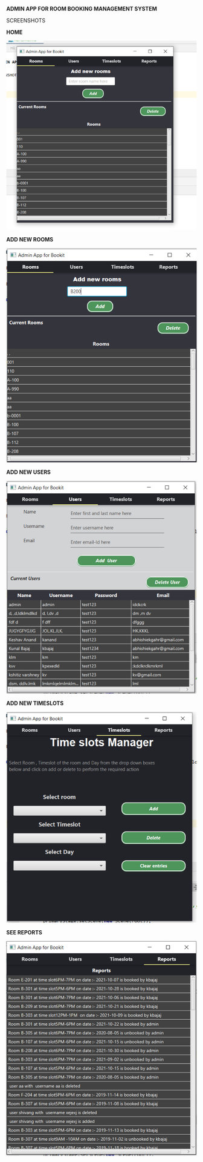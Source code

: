 
**ADMIN APP FOR ROOM BOOKING MANAGEMENT SYSTEM**

SCREENSHOTS

**HOME**

![HOME PAGE](https://github.com/kanchitbajaj8070/adminappForBookit/blob/master/screenshots/HOME.PNG)

**ADD NEW ROOMS**

![NEW ROOMS PAGE ](https://github.com/kanchitbajaj8070/adminappForBookit/blob/master/screenshots/ADDROOM.PNG)

**ADD NEW USERS** 

![NEW USERS PAGE ](https://github.com/kanchitbajaj8070/adminappForBookit/blob/master/screenshots/ADDNEWUSER.PNG)


**ADD NEW TIMESLOTS**

![TIMESLOTS PAGE ](https://github.com/kanchitbajaj8070/adminappForBookit/blob/master/screenshots/TIMESLOTS.PNG)

**SEE REPORTS**

![REPORTS ](https://github.com/kanchitbajaj8070/adminappForBookit/blob/master/screenshots/REPORTS.PNG)
